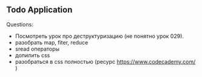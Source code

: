 Todo Application
-----

Questions:
- Посмотреть урок про деструктуризацию (не понятно урок 029).
- разобрать map, fiter, reduce
- sread операторы 
- допилить css
- разобраться в css полностью (ресурс https://www.codecademy.com/ )